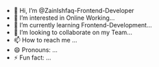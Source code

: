 - 👋 Hi, I’m @ZainIshfaq-Frontend-Developer
- 👀 I’m interested in Online Working...
- 🌱 I’m currently learning Frontend-Development...
- 💞️ I’m looking to collaborate on my Team...
- 📫 How to reach me ...
- 😄 Pronouns: ...
- ⚡ Fun fact: ...

<!---
ZainIshfaq-Frontend-Developer/ZainIshfaq-Frontend-Developer is a ✨ special ✨ repository because its `README.md` (this file) appears on your GitHub profile.
You can click the Preview link to take a look at your changes.
--->
